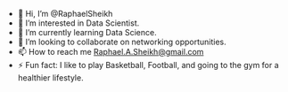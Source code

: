 - 👋 Hi, I’m @RaphaelSheikh
- 👀 I’m interested in Data Scientist.
- 🌱 I’m currently learning Data Science.
- 💞️ I’m looking to collaborate on networking opportunities.
- 📫 How to reach me Raphael.A.Sheikh@gmail.com
- ⚡ Fun fact: I like to play Basketball, Football, and going to the gym for a healthier lifestyle.

<!---
RaphaelSheikh/RaphaelSheikh is a ✨ special ✨ repository because its `README.md` (this file) appears on your GitHub profile.
You can click the Preview link to take a look at your changes.
--->
